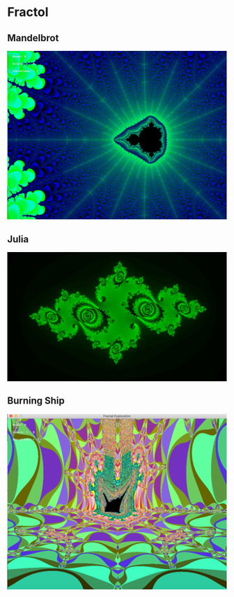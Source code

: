 # Fractol

## Mandelbrot
![Screenshot](https://github.com/imrangm/Fractol/blob/0127927ed59895652df53846bc87e2e5281249e3/screenshots/2.png)
## Julia
![Screenshot](https://github.com/imrangm/Fractol/blob/0127927ed59895652df53846bc87e2e5281249e3/screenshots/3.png)
## Burning Ship
![Screenshot](https://github.com/imrangm/Fractol/blob/0127927ed59895652df53846bc87e2e5281249e3/screenshots/1.png)
